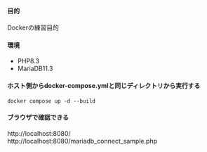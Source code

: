 #### 目的
Dockerの練習目的

#### 環境

* PHP8.3
* MariaDB11.3

#### ホスト側からdocker-compose.ymlと同じディレクトリから実行する

```
docker compose up -d --build
```

#### ブラウザで確認できる
http://localhost:8080/    
http://localhost:8080/mariadb_connect_sample.php
